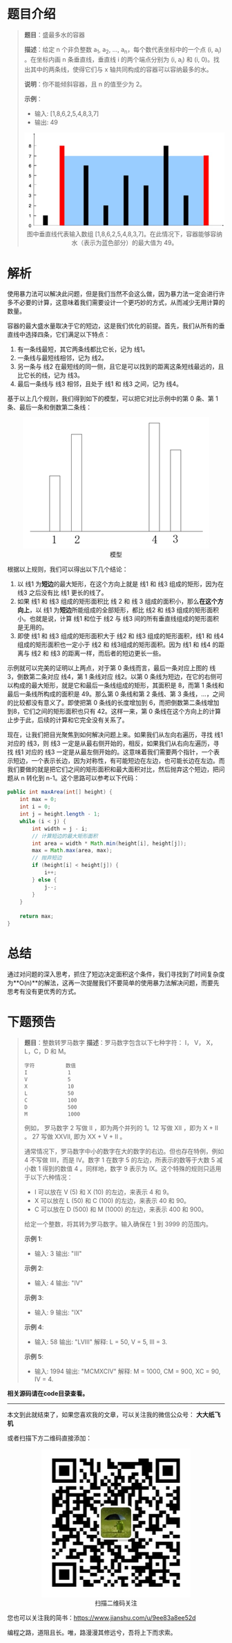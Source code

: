 # 题目介绍

> **题目**：盛最多水的容器
>
> **描述**：给定 n 个非负整数 a<sub>1</sub>, a<sub>2</sub>, ..., a<sub>n</sub>，每个数代表坐标中的一个点 (i, a<sub>i</sub>) 。在坐标内画 n 条垂直线，垂直线 i 的两个端点分别为 (i, a<sub>i</sub>) 和 (i, 0)。找出其中的两条线，使得它们与 x 轴共同构成的容器可以容纳最多的水。
>
> **说明**：你不能倾斜容器，且 n 的值至少为 2。
>
> **示例**：
> * 输入: [1,8,6,2,5,4,8,3,7]
> * 输出: 49
>
> <div align="center"><img src ="./image/img_4_1.png" /><br/>图中垂直线代表输入数组 [1,8,6,2,5,4,8,3,7]。在此情况下，容器能够容纳水（表示为蓝色部分）的最大值为 49。</div>

# 解析

使用暴力法可以解决此问题，但是我们当然不会这么做，因为暴力法一定会进行许多不必要的计算，这意味着我们需要设计一个更巧妙的方式，从而减少无用计算的数量。

容器的最大盛水量取决于它的短边，这是我们优化的前提。首先，我们从所有的垂直线中选择四条，它们满足以下特点：

1. 有一条线最短，其它两条线都比它长，记为 线1。
2. 一条线与最短线相邻，记为 线2。
3. 另一条与 线2 在最短线的同一侧，且它是可以找到的距离这条短线最远的，且比它长的线，记为 线3。
4. 最后一条线与 线3 相邻，且处于 线1 和 线3 之间，记为 线4。

基于以上几个规则，我们得到如下的模型，可以把它对比示例中的第 0 条、第 1 条、最后一条和倒数第二条线：

<div align="center"><img src ="./image/img_5_1.png" /><br/>模型</div>

根据以上规则，我们可以得出以下几个结论：

1. 以 线1 为**短边**的最大矩形，在这个方向上就是 线1 和 线3 组成的矩形，因为在 线3 之后没有比 线1 更长的线了。
2. 如果 线1 和 线3 组成的矩形面积比 线 2 和 线 3 组成的面积小，那么**在这个方向上**，以 线1 为**短边**所能组成的全部矩形，都比 线2 和 线3 组成的矩形面积小。也就是说，计算 线1 和位于 线2 与 线3 间的所有垂直线组成的矩形面积是无用的。
3. 即使 线1 和 线3 组成的矩形面积大于 线2 和 线3 组成的矩形面积，线1 和  线4 组成的矩形面积也一定小于 线2 和 线3组成的矩形面积。因为 线1 和 线4 的距离与 线2 和 线3 的距离一样，而后者的短边更长一些。

示例就可以完美的证明以上两点，对于第 0 条线而言，最后一条对应上图的 线3，倒数第二条对应 线4，第 1 条线对应 线2。以第 0 条线为短边，在它的右侧可以构成的最大矩形，就是它和最后一条线组成的矩形，其面积是 8，而第 1 条线和最后一条线所构成的面积是 49。那么第 0 条线和第 2 条线、第 3 条线，...，之间的比较都没有意义了。即使把第 0 条线的长度增加到 6，而把倒数第二条线增加到8，它们之间的矩形面积也只有 42。这样一来，第 0 条线在这个方向上的计算止步于此，后续的计算和它完全没有关系了。

现在，让我们把目光聚焦到如何解决问题上来。如果我们从左向右遍历，寻找 线1 对应的 线3，则 线3 一定是从最右侧开始的，相反，如果我们从右向左遍历，寻找 线1 对应的 线3 一定是从最左侧开始的。这意味着我们需要两个指针，一个表示短边，一个表示长边，因为对称性，有可能短边在左边，也可能长边在左边。而我们要做的就是把它们之间的矩形面积和最大面积对比，然后抛弃这个短边，把问题从 n 转化到 n-1。这个思路可以参考以下代码：

```java
public int maxArea(int[] height) {
    int max = 0;
    int i = 0;
    int j = height.length - 1;
    while (i < j) {
        int width = j - i;
        // 计算短边的最大矩形面积
        int area = width * Math.min(height[i], height[j]);
        max = Math.max(area, max);
        // 抛弃短边
        if (height[i] < height[j]) {
            i++;
        } else {
            j--;
        }
    }

    return max;
}
```

# 总结

通过对问题的深入思考，抓住了短边决定面积这个条件，我们寻找到了时间复杂度为**O(n)**的解法，这再一次提醒我们不要简单的使用暴力法解决问题，而要先思考有没有更优秀的方式。

# 下题预告

> **题目**：整数转罗马数字
> **描述**：罗马数字包含以下七种字符： I， V， X， L，C，D 和 M。 
> ```
> 字符          数值
> I             1
> V             5
> X             10
> L             50
> C             100
> D             500
> M             1000
> ```
> 例如， 罗马数字 2 写做 II ，即为两个并列的 1。12 写做 XII ，即为 X + II 。 27 写做  XXVII, 即为 XX + V + II 。
>
> 通常情况下，罗马数字中小的数字在大的数字的右边。但也存在特例，例如 4 不写做 IIII，而是 IV。数字 1 在数字 5 的左边，所表示的数等于大数 5 减小数 1 得到的数值 4 。同样地，数字 9 表示为 IX。这个特殊的规则只适用于以下六种情况：
> * I 可以放在 V (5) 和 X (10) 的左边，来表示 4 和 9。
> * X 可以放在 L (50) 和 C (100) 的左边，来表示 40 和 90。 
> * C 可以放在 D (500) 和 M (1000) 的左边，来表示 400 和 900。
>
> 给定一个整数，将其转为罗马数字。输入确保在 1 到 3999 的范围内。
>
> **示例 1**:
> * 输入: 3
输出: "III"
> 
> **示例 2**:
> * 输入: 4
输出: "IV"
>
> **示例 3**:
> * 输入: 9
输出: "IX"
>
> **示例 4**:
> * 输入: 58
输出: "LVIII"
解释: L = 50, V = 5, III = 3.
>
> **示例 5**:
> * 输入: 1994
输出: "MCMXCIV"
解释: M = 1000, CM = 900, XC = 90, IV = 4.

**相关源码请在code目录查看。**

---

本文到此就结束了，如果您喜欢我的文章，可以关注我的微信公众号： **大大纸飞机** 

或者扫描下方二维码直接添加：

<div align="center"><img src ="./image/qrcode.jpg" /><br/>扫描二维码关注</div>

您也可以关注我的简书：https://www.jianshu.com/u/9ee83a8ee52d

编程之路，道阻且长。唯，路漫漫其修远兮，吾将上下而求索。